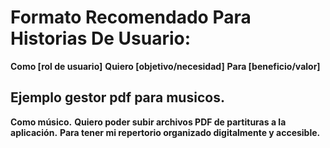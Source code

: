 # Formato Recomendado Para Historias De Usuario:

**Como [rol de usuario]**
**Quiero [objetivo/necesidad]**
**Para [beneficio/valor]**

## Ejemplo gestor pdf para musicos.
**Como músico.**
**Quiero poder subir archivos PDF de partituras a la aplicación.**
**Para tener mi repertorio organizado digitalmente y accesible.**
